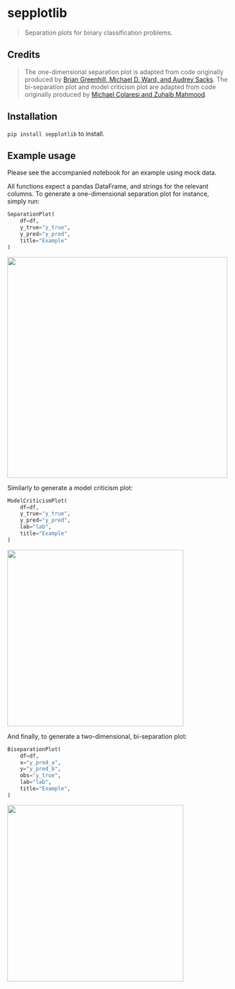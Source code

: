 # sepplotlib

> Separation plots for binary classification problems.

## Credits
> The one-dimensional separation plot is adapted from code originally produced by [Brian Greenhill, Michael D. Ward, and Audrey Sacks](https://onlinelibrary.wiley.com/doi/full/10.1111/j.1540-5907.2011.00525.x). 
The bi-separation plot and model criticism plot are adapted from code originally produced by [Michael Colaresi and Zuhaib Mahmood](https://journals.sagepub.com/doi/10.1177/0022343316682065).

## Installation

`pip install sepplotlib` to install.


## Example usage

Please see the accompanied notebook for an example using mock data.

All functions expect a pandas DataFrame, and strings for the relevant columns. To generate a one-dimensional separation plot for instance, simply run:

```python
SeparationPlot(
	df=df,
	y_true="y_true",
	y_pred="y_pred",
	title="Example"
)
```

<img src="https://user-images.githubusercontent.com/31345940/139453276-2caf6b1c-087f-40a9-baa2-2c3fc8f79ab2.png" width="500">

Similarly to generate a model criticism plot:

```python
ModelCriticismPlot(
	df=df,
	y_true="y_true",
	y_pred="y_pred",
	lab="lab",
	title="Example"
)
```

<img src="https://user-images.githubusercontent.com/31345940/139453840-e9469065-8a67-42d7-81fc-61dac823df32.png" width="400">

And finally, to generate a two-dimensional, bi-separation plot:

```python
BiseparationPlot(
    df=df,
    x="y_pred_a",
    y="y_pred_b",
    obs="y_true",
    lab="lab",
    title="Example",
)
```

<img src="https://user-images.githubusercontent.com/31345940/139453518-83a4ad72-ffba-442c-816c-35902fcaf5b1.png" width="400">
